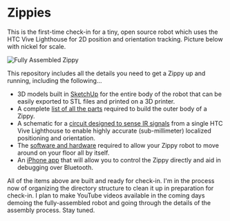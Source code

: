 # Zippies

This is the first-time check-in for a tiny, open source robot which uses the HTC Vive Lighthouse for 2D position and orientation tracking. Picture below with nickel for scale.

![Fully Assembled Zippy](https://solinvictus21.github.io/FullyAssembledZippy.png)

This repository includes all the details you need to get a Zippy up and running, including the following...

- 3D models built in [SketchUp](https://www.sketchup.com/) for the entire body of the robot that can be easily exported to STL files and printed on a 3D printer.
- A complete [list of all the parts](https://github.com/solinvictus21/Zippies/tree/master/BodyModels) required to build the outer body of a Zippy.
- A schematic for a [circuit designed to sense IR signals](https://github.com/solinvictus21/Zippies/tree/master/LighthouseCircuit) from a single HTC Vive Lighthouse to enable highly accurate (sub-millimeter) localized positioning and orientation.
- The [software and hardware](https://github.com/solinvictus21/Zippies/tree/master/ZippiesTinyScreen) required to allow your Zippy robot to move around on your floor all by itself.
- An [iPhone app](https://github.com/solinvictus21/Zippies/tree/master/iOSClient) that will allow you to control the Zippy directly and aid in debugging over Bluetooth.

All of the items above are built and ready for check-in. I'm in the process now of organizing the directory structure to clean it up in preparation for check-in. I plan to make YouTube videos available in the coming days demoing the fully-assembled robot and going through the details of the assembly process. Stay tuned.

